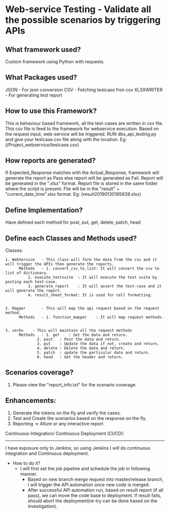  Web-service Testing - Validate all the possible scenarios by triggering APIs
===============================================================================

What framework used?
--------------------

Custom framework using Python with requests.



What Packages used?
-------------------


JSON 	   - For json conversion
CSV  	   - Fetching testcase fron csv
XLSXWRITER - For generating test report


How to use this Framework?
--------------------------


This is behaviour based framework, all the test-cases are written in csv file.
This csv file is feed to the framework for webservice execution.
Based on the request input, web-service will be triggered.
RUN dbs_api_testing.py and give your testcase.csv file along with the location. Eg: (/Project_webservice/testcase.csv)



How reports are generated?
--------------------------


If Expected_Response matches with the Actual_Response, framework will generate the report as Pass else report will be generated as Fail.
Report will be generated in the ".xlsx" format.
Report file is stored in the same folder where the script is present.
File will be in the "result" + "current_date_time".xlsx format. Eg: (result20190130185639.xlsx)



Define Implementation?
----------------------


Have defined each method for post, put, get, delete, patch, head


Define each Classes and Methods used?
-------------------------------------


Classes:

	1. WebService   - This class will form the data from the csv and it will trigger the APIs then generate the reports.
	      Methods   - 1. convert_csv_to_list: It will convert the csv to list of dictionary.
			  2. execute_testsuite  : It will execute the test suite by posting each test-case.
			  3. generate_report    : It will assert the test-case and it will generate the report.
			  4. result_sheet_format: It is used for cell formatting.


	2. Mapper     	- This will map the api request based on the request method.
		  Methods   - 1. function_mapper    : It will map request methods.


	3. verbs	- This will maintain all the request methods
		  Methods   - 1. get    : Get the data and return.
			      2. post   : Post the data and return.
			      3. put    : Update the data if not, create and return.
			      4. delete : Delete the data and return.
			      5. patch  : update the particular date and return.
			      6. head	: Get the header and return.


Scenarios coverage?
-------------------

1. Please view the "report_info.txt" for the scenario coverage.


Enhancements:
-------------


1. Generate the tokens on the fly and verify the cases.
2. Test and Create the scenarios based on the response on the fly.
3. Reporting -> Allure or any interactive report


Continuous Integration/ Continuous Deployment (CI/CD):
________________________________________________________

I have exposure only to Jenkins, so using Jenkins I will do continuous integration and Continuous deployment.
- How to do it?
	- I will first set the job pipeline and schedule the job in following manner.
	   - Based on new branch merge request into master/release branch, I will trigger the API automation once new code
           is merged.
	   - After successful API automation run, based on result report (if all pass), we can move the code base to deployment. If result fails,
           should abort the deployment(re-try can be done based on the investigation).


